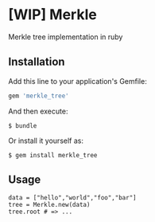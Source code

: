 # [WIP] Merkle

Merkle tree implementation in ruby

## Installation

Add this line to your application's Gemfile:

```ruby
gem 'merkle_tree'
```

And then execute:

    $ bundle

Or install it yourself as:

    $ gem install merkle_tree

## Usage

``` 
data = ["hello","world","foo","bar"]
tree = Merkle.new(data) 
tree.root # => ...
```

